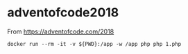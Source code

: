 # adventofcode2018

From https://adventofcode.com/2018

`docker run --rm -it -v ${PWD}:/app -w /app php php 1.php`
